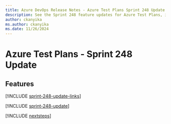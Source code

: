 ```yaml
---
title: Azure DevOps Release Notes - Azure Test Plans Sprint 248 Update
description: See the Sprint 248 feature updates for Azure Test Plans, including next steps.
author: ckanyika
ms.author: ckanyika
ms.date: 11/26/2024
---
```


# Azure Test Plans - Sprint 248 Update

## Features

[!INCLUDE [sprint-248-update-links](../includes/testplans/sprint-248-update-links.md)]

[!INCLUDE [sprint-248-update](../includes/testplans/sprint-248-update.md)]

[!INCLUDE [nextsteps](../includes/nextsteps.md)]